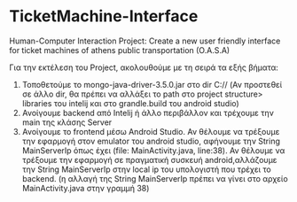 # TicketMachine-Interface
Human-Computer Interaction Project: Create a new user friendly interface for ticket machines of athens public transportation (O.A.S.A)

Για την εκτέλεση του Project, ακολουθούμε με τη σειρά τα εξής βήματα:
1.	Τοποθετούμε το mongo-java-driver-3.5.0.jar στο dir C:// (Αν προστεθεί σε άλλο dir, θα πρέπει να αλλάξει το path στo project structure> libraries του intelij και στο grandle.build του android studio)
2.	Ανοίγουμε backend από Intelij ή άλλο περιβάλλον και τρέχουμε την main της κλάσης Server
3.	Ανοίγουμε το frontend μέσω Android Studio. Αν θέλουμε να τρέξουμε την εφαρμογή στον emulator του android studio, αφήνουμε την String MainServerIp όπως έχει (file: MainActivity.java, line:38). Αν θέλουμε να τρέξουμε την εφαρμογή σε πραγματική συσκευή android,αλλάζουμε την String MainServerIp στην local ip του υπολογιστή που τρέχει το backend. (η αλλαγή της String MainServerIp πρέπει να γίνει στο αρχείο MainActivity.java στην γραμμή 38)
